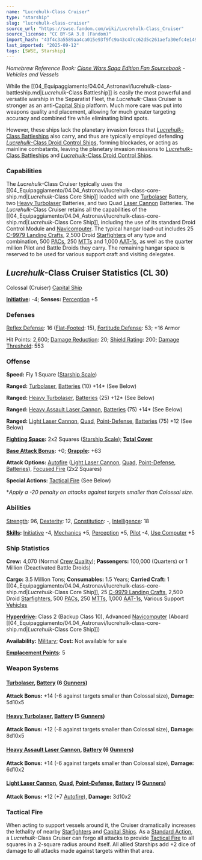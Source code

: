 ```yaml
---
name: "Lucrehulk-Class Cruiser"
type: "starship"
slug: "lucrehulk-class-cruiser"
source_url: "https://swse.fandom.com/wiki/Lucrehulk-Class_Cruiser"
source_license: "CC BY-SA 3.0 (Fandom)"
import_hash: "43f4c3a5589aa4ca015e93f9fc9a43c47cc62d5c261aefa30efc4e149b444ebc"
last_imported: "2025-09-12"
tags: [SWSE, Starship]
---
```

*Homebrew Reference Book: [Clone Wars Saga Edition Fan Sourcebook](https://swse.fandom.com/wiki/Clone_Wars_Saga_Edition_Fan_Sourcebook) - Vehicles and Vessels*

While the [[04_Equipaggiamento/04.04_Astronavi/lucrehulk-class-battleship.md|*Lucrehulk*-Class Battleship]] is easily the most powerful and versatile warship in the Separatist Fleet, the *Lucrehulk*-Class Cruiser is stronger as an anti-[Capital Ship](https://swse.fandom.com/wiki/Capital_Ship) platform. Much more care was put into weapons quality and placement, allowing for much greater targeting accuracy and combined fire while eliminating blind spots.

However, these ships lack the planetary invasion forces that [*Lucrehulk*-Class Battleships](https://swse.fandom.com/wiki/Lucrehulk-Class_Battleships) also carry, and thus are typically employed defending [*Lucrehulk*-Class Droid Control Ships](https://swse.fandom.com/wiki/Lucrehulk-Class_Droid_Control_Ships), forming blockades, or acting as mainline combatants, leaving the planetary invasion missions to [*Lucrehulk*-Class Battleships](https://swse.fandom.com/wiki/Lucrehulk-Class_Battleships) and [*Lucrehulk*-Class Droid Control Ships](https://swse.fandom.com/wiki/Lucrehulk-Class_Droid_Control_Ships).

### Capabilities
The *Lucrehulk*-Class Cruiser typically uses the [[04_Equipaggiamento/04.04_Astronavi/lucrehulk-class-core-ship.md|*Lucrehulk*-Class Core Ship]] loaded with one [Turbolaser](https://swse.fandom.com/wiki/Turbolaser) Battery, two [Heavy Turbolaser](https://swse.fandom.com/wiki/Heavy_Turbolaser) Batteries, and two Quad [Laser Cannon](https://swse.fandom.com/wiki/Laser_Cannon) Batteries. The *Lucrehulk*-Class Cruiser retains all the capabilities of the [[04_Equipaggiamento/04.04_Astronavi/lucrehulk-class-core-ship.md|*Lucrehulk*-Class Core Ship]], including the use of its standard Droid Control Module and [Navicomputer](https://swse.fandom.com/wiki/Navicomputer). The typical hangar load-out includes 25 [C-9979 Landing Crafts](https://swse.fandom.com/wiki/C-9979_Landing_Crafts), 2,500 Droid [Starfighters](https://swse.fandom.com/wiki/Starfighters) of any type and combination, 500 [PACs](https://swse.fandom.com/wiki/PACs), 250 [MTTs](https://swse.fandom.com/wiki/MTTs) and 1,000 [AAT-1s](https://swse.fandom.com/wiki/AAT-1s), as well as the quarter million Pilot and Battle Droids they carry. The remaining hangar space is reserved to be used for various support craft and visiting delegates.

## *Lucrehulk*-Class Cruiser Statistics (CL 30)
Colossal (Cruiser) [Capital Ship](https://swse.fandom.com/wiki/Capital_Ship)

**[Initiative](https://swse.fandom.com/wiki/Initiative):** -4; **Senses:** [Perception](https://swse.fandom.com/wiki/Perception) +5
### Defenses
[Reflex Defense](https://swse.fandom.com/wiki/Reflex_Defense_(Vehicles)): 16 ([Flat-Footed](https://swse.fandom.com/wiki/Flat-Footed): 15), [Fortitude Defense](https://swse.fandom.com/wiki/Fortitude_Defense_(Vehicles)): 53; +16 Armor

Hit Points: 2,600; [Damage Reduction](https://swse.fandom.com/wiki/Damage_Reduction): 20; [Shield Rating](https://swse.fandom.com/wiki/Shield_Rating): 200; [Damage Threshold](https://swse.fandom.com/wiki/Damage_Threshold_(Vehicles)): 553
### Offense
**Speed:** Fly 1 Square ([Starship Scale](https://swse.fandom.com/wiki/Starship_Scale))

**Ranged:** [Turbolaser](https://swse.fandom.com/wiki/Turbolaser), [Batteries](https://swse.fandom.com/wiki/Weapon_Batteries) (10) +14* (See Below)

**Ranged:** [Heavy Turbolaser](https://swse.fandom.com/wiki/Heavy_Turbolaser), [Batteries](https://swse.fandom.com/wiki/Weapon_Batteries) (25) +12* (See Below)

**Ranged:** [Heavy Assault Laser Cannon](https://swse.fandom.com/wiki/Heavy_Assault_Laser_Cannon), [Batteries](https://swse.fandom.com/wiki/Weapon_Batteries) (75) +14* (See Below)

**Ranged:** [Light Laser Cannon](https://swse.fandom.com/wiki/Light_Laser_Cannon), [Quad](https://swse.fandom.com/wiki/Quad), [Point-Defense](https://swse.fandom.com/wiki/Point-Defense), [Batteries](https://swse.fandom.com/wiki/Batteries) (75) +12 (See Below)

**[Fighting Space](https://swse.fandom.com/wiki/Fighting_Space):** 2x2 Squares ([Starship Scale](https://swse.fandom.com/wiki/Starship_Scale)); **[Total Cover](https://swse.fandom.com/wiki/Total_Cover)**

**[Base Attack Bonus](https://swse.fandom.com/wiki/Base_Attack_Bonus):** +0; **[Grapple](https://swse.fandom.com/wiki/Grapple):** +63

**Attack Options:** [Autofire](https://swse.fandom.com/wiki/Autofire_(Vehicle_Combat)) ([Light Laser Cannon](https://swse.fandom.com/wiki/Light_Laser_Cannon), [Quad](https://swse.fandom.com/wiki/Quad), [Point-Defense](https://swse.fandom.com/wiki/Point-Defense), [Batteries](https://swse.fandom.com/wiki/Batteries)), [Focused Fire](https://swse.fandom.com/wiki/Focused_Fire) (2x2 Squares)

**Special Actions:** [Tactical Fire](https://swse.fandom.com/wiki/Tactical_Fire) (See Below)

**Apply a -20 penalty on attacks against targets smaller than Colossal size.*
### Abilities
[Strength](https://swse.fandom.com/wiki/Strength): 96, [Dexterity](https://swse.fandom.com/wiki/Dexterity): 12, [Constitution](https://swse.fandom.com/wiki/Constitution): -, [Intelligence](https://swse.fandom.com/wiki/Intelligence): 18

**[Skills](https://swse.fandom.com/wiki/Skills):** [Initiative](https://swse.fandom.com/wiki/Initiative) -4, [Mechanics](https://swse.fandom.com/wiki/Mechanics) +5, [Perception](https://swse.fandom.com/wiki/Perception) +5, [Pilot](https://swse.fandom.com/wiki/Pilot) -4, [Use Computer](https://swse.fandom.com/wiki/Use_Computer) +5
### Ship Statistics
**Crew:** 4,070 (Normal [Crew Quality](https://swse.fandom.com/wiki/Crew_Quality)); **Passengers:** 100,000 (Quarters) or 1 Million (Deactivated Battle Droids)

**Cargo:** 3.5 Million Tons; **Consumables:** 1.5 Years; **Carried Craft:** 1 [[04_Equipaggiamento/04.04_Astronavi/lucrehulk-class-core-ship.md|*Lucrehulk*-Class Core Ship]], 25 [C-9979 Landing Crafts](https://swse.fandom.com/wiki/C-9979_Landing_Crafts), 2,500 Droid [Starfighters](https://swse.fandom.com/wiki/Starfighters), 500 [PACs](https://swse.fandom.com/wiki/PACs), 250 [MTTs](https://swse.fandom.com/wiki/MTTs), 1,000 [AAT-1s](https://swse.fandom.com/wiki/AAT-1s), Various Support [Vehicles](https://swse.fandom.com/wiki/Vehicles)

**[Hyperdrive](https://swse.fandom.com/wiki/Hyperdrive):** Class 2 (Backup Class 10), Advanced [Navicomputer](https://swse.fandom.com/wiki/Navicomputer) (Aboard [[04_Equipaggiamento/04.04_Astronavi/lucrehulk-class-core-ship.md|*Lucrehulk*-Class Core Ship]])

**Availability:** [Military](https://swse.fandom.com/wiki/Military); **Cost:** Not available for sale

[**Emplacement Points**](https://swse.fandom.com/wiki/Emplacement_Points)**:** 5 

### Weapon Systems
#### **[Turbolaser](https://swse.fandom.com/wiki/Turbolaser), [Battery](https://swse.fandom.com/wiki/Battery) (6 [Gunners](https://swse.fandom.com/wiki/Gunners))**
**Attack Bonus:** +14 (-6 against targets smaller than Colossal size), **Damage:** 5d10x5
#### **[Heavy Turbolaser](https://swse.fandom.com/wiki/Heavy_Turbolaser), [Battery](https://swse.fandom.com/wiki/Battery) (5 [Gunners](https://swse.fandom.com/wiki/Gunners))**
**Attack Bonus:** +12 (-8 against targets smaller than Colossal size), **Damage:** 8d10x5
#### **[Heavy Assault Laser Cannon](https://swse.fandom.com/wiki/Heavy_Assault_Laser_Cannon), [Battery](https://swse.fandom.com/wiki/Battery) (6 [Gunners](https://swse.fandom.com/wiki/Gunners))**
**Attack Bonus:** +14 (-6 against targets smaller than Colossal size), **Damage:** 6d10x2

#### [**Light Laser Cannon**](https://swse.fandom.com/wiki/Light_Laser_Cannon)**, [Quad](https://swse.fandom.com/wiki/Quad), [Point-Defense](https://swse.fandom.com/wiki/Point-Defense), [Battery](https://swse.fandom.com/wiki/Battery) (5 [Gunners](https://swse.fandom.com/wiki/Gunners))**
**Attack Bonus:** +12 (+7 [Autofire](https://swse.fandom.com/wiki/Autofire_(Vehicle_Combat))), **Damage:** 3d10x2

### Tactical Fire
When acting to support vessels around it, the Cruiser dramatically increases the lethality of nearby [Starfighters](https://swse.fandom.com/wiki/Starfighters) and [Capital Ships](https://swse.fandom.com/wiki/Capital_Ships). As a [Standard Action](https://swse.fandom.com/wiki/Standard_Action), a *Lucrehulk*-Class Cruiser can forgo all attacks to provide [Tactical Fire](https://swse.fandom.com/wiki/Tactical_Fire) to all squares in a 2-square radius around itself. All allied Starships add +2 dice of damage to all attacks made against targets within that area.